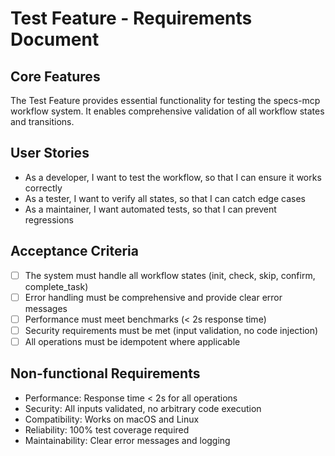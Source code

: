 # Test Feature - Requirements Document

## Core Features

The Test Feature provides essential functionality for testing the specs-mcp workflow system. It enables comprehensive validation of all workflow states and transitions.

## User Stories

- As a developer, I want to test the workflow, so that I can ensure it works correctly
- As a tester, I want to verify all states, so that I can catch edge cases
- As a maintainer, I want automated tests, so that I can prevent regressions

## Acceptance Criteria

- [ ] The system must handle all workflow states (init, check, skip, confirm, complete_task)
- [ ] Error handling must be comprehensive and provide clear error messages
- [ ] Performance must meet benchmarks (< 2s response time)
- [ ] Security requirements must be met (input validation, no code injection)
- [ ] All operations must be idempotent where applicable

## Non-functional Requirements

- Performance: Response time < 2s for all operations
- Security: All inputs validated, no arbitrary code execution
- Compatibility: Works on macOS and Linux
- Reliability: 100% test coverage required
- Maintainability: Clear error messages and logging
